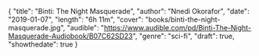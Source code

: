 {
  "title": "Binti: The Night Masquerade",
  "author": "Nnedi Okorafor",
  "date": "2019-01-07",
  "length": "6h 11m",
  "cover": "books/binti-the-night-masquerade.jpg",
  "audible": "https://www.audible.com/pd/Binti-The-Night-Masquerade-Audiobook/B07C62SD23",
  "genre": "sci-fi",
  "draft": true,
  "showthedate": true
}
